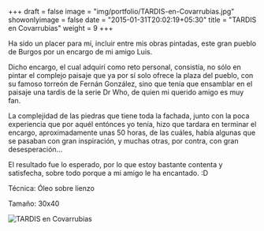 +++
draft = false
image = "img/portfolio/TARDIS-en-Covarrubias.jpg"
showonlyimage = false
date = "2015-01-31T20:02:19+05:30"
title = "TARDIS en Covarrubias"
weight = 9
+++

Ha sido un placer para mí, incluir entre mis obras pintadas, este gran pueblo de Burgos por un encargo de mi amigo Luis.
<!--more-->

Dicho encargo, el cual adquirí como reto personal, consistía, no sólo en pintar el complejo paisaje que ya por sí solo ofrece la plaza del pueblo, con su famoso torreón de Fernán González, sino que tenía que ensamblar en el paisaje una tardis de la serie Dr Who, de quien mi querido amigo es muy fan.

La complejidad de las piedras que tiene toda la fachada, junto con la poca experiencia que por aquél entónces yo tenía, hizo que tardara en terminar el encargo, aproximadamente unas 50 horas, de las cuáles, había algunas que se pasaban con gran inspiración, y muchas otras, por contra, con gran desesperación...

El resultado fue lo esperado, por lo que estoy bastante contenta y satisfecha, sobre todo porque a mi amigo le ha encantado. :D

Técnica: Óleo sobre lienzo

Tamaño: 30x40

![TARDIS en Covarrubias](/img/portfolio/TARDIS-en-Covarrubias.jpg)
